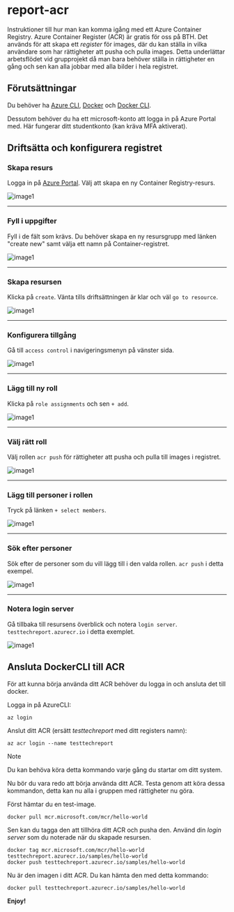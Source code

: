 # report-acr

Instruktioner till hur man kan komma igång med ett Azure Container Registry. Azure Container Register (ACR) är gratis för oss på BTH. Det används för att skapa ett *register* för images, där du kan ställa in vilka användare som har rättigheter att pusha och pulla images. Detta underlättar arbetsflödet vid grupprojekt då man bara behöver ställa in rättigheter en gång och sen kan alla jobbar med alla bilder i hela registret.

## Förutsättningar

Du behöver ha [Azure CLI](https://learn.microsoft.com/en-us/cli/azure/install-azure-cli), [Docker](https://docs.docker.com/get-docker/) och [Docker CLI](https://docs.docker.com/engine/).

Dessutom behöver du ha ett microsoft-konto att logga in på Azure Portal med. Här fungerar ditt studentkonto (kan kräva MFA aktiverat).

## Driftsätta och konfigurera registret

### Skapa resurs
Logga in på [Azure Portal](https://portal.azure.com/). Välj att skapa en ny Container Registry-resurs.

![image1](/img/fig1.png)

---

### Fyll i uppgifter
Fyll i de fält som krävs. Du behöver skapa en ny resursgrupp med länken "create new" samt välja ett namn på Container-registret.

![image1](/img/fig2.png)

---

### Skapa resursen
Klicka på `create`. Vänta tills driftsättningen är klar och väl `go to resource`.

![image1](/img/fig3.png)

---

### Konfigurera tillgång
Gå till `access control` i navigeringsmenyn på vänster sida.

![image1](/img/fig4.png)

---

### Lägg till ny roll
Klicka på `role assignments` och sen `+ add`.

![image1](/img/fig5.png)

---

### Välj rätt roll
Välj rollen `acr push` för rättigheter att pusha och pulla till images i registret.

![image1](/img/fig6.png)

---

### Lägg till personer i rollen
Tryck på länken `+ select members`.

![image1](/img/fig7.png)

---

### Sök efter personer
Sök efter de personer som du vill lägg till i den valda rollen. `acr push` i detta exempel.

![image1](/img/fig8.png)

---

### Notera login server

Gå tillbaka till resursens överblick och notera `login server`. `testtechreport.azurecr.io` i detta exemplet.

![image1](/img/fig9.png)

## Ansluta DockerCLI till ACR
För att kunna börja använda ditt ACR behöver du logga in och ansluta det till docker.

Logga in på AzureCLI:
```
az login
```

Anslut ditt ACR (ersätt _testtechreport_ med ditt registers namn):
```
az acr login --name testtechreport
```

> [!NOTE]
> Du kan behöva köra detta kommando varje gång du startar om ditt system.

Nu bör du vara redo att börja använda ditt ACR. Testa genom att köra dessa kommandon, detta kan nu alla i gruppen med rättigheter nu göra.

Först hämtar du en test-image.
```
docker pull mcr.microsoft.com/mcr/hello-world
```

Sen kan du tagga den att tillhöra ditt ACR och pusha den. Använd din _login server_ som du noterade när du skapade resursen.
```
docker tag mcr.microsoft.com/mcr/hello-world testtechreport.azurecr.io/samples/hello-world
docker push testtechreport.azurecr.io/samples/hello-world
```

Nu är den imagen i ditt ACR. Du kan hämta den med detta kommando:
```
docker pull testtechreport.azurecr.io/samples/hello-world
```

__Enjoy!__
